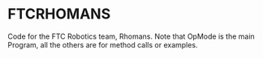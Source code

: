 # FTCRHOMANS
Code for the FTC Robotics team, Rhomans.
Note that OpMode is the main Program, all the others are for method calls or examples.
